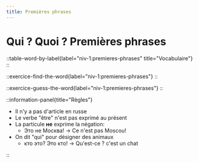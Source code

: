 ```yaml
---
title: Premières phrases
---
```


# Qui ? Quoi ? Premières phrases

::table-word-by-label{label="niv-1:premieres-phrases" title="Vocabulaire"}
::

::exercice-find-the-word{label="niv-1:premieres-phrases"}
::

::exercice-guess-the-word{label="niv-1:premieres-phrases"}
::

::information-panel{title="Règles"}

- Il n'y a pas d'article en russe
- Le verbe "être" n'est pas exprimé au présent
- La particule **не** exprime la négation:
  - Это не Москва! -> Ce n'est pas Moscou!
- On dit "qui" pour désigner des animaux
  - кто это? Это кто! -> Qu'est-ce ? c'est un chat

::
